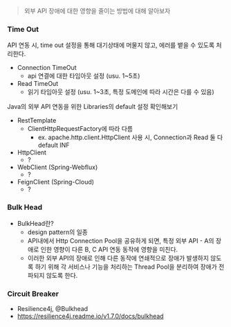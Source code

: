 > 외부 API 장애에 대한 영향을 줄이는 방법에 대해 알아보자

### Time Out
API 연동 시, time out 설정을 통해 대기상태에 머물지 않고, 에러를 뱉을 수 있도록 처리한다.

- Connection TimeOut
  - api 연결에 대한 타임아웃 설정 (usu. 1~5초)
- Read TimeOut
  - 읽기 타임아웃 설정 (usu. 1~3초, 특정 도메인에 따라 시간은 다를 수 있음)

Java의 외부 API 연동을 위한 Libraries의 default 설정 확인해보기
- RestTemplate
  - ClientHttpRequestFactory에 따라 다름
    - ex. apache.http.client.HttpClient 사용 시, Connection과 Read 둘 다 default INF
- HttpClient
  - ?
- WebClient (Spring-Webflux)
  - ?
- FeignClient (Spring-Cloud)
  - ?

### Bulk Head
- BulkHead란?
  - design pattern의 일종 
  - API내에서 Http Connection Pool을 공유하게 되면, 특정 외부 API - A의 장애로 인한 영향이 다른 B, C API 연동 동작에 영향을 미친다.
  - 이러한 외부 API의 장애로 인해 다른 동작에 연쇄적으로 장애가 발생하지 않도록 하기 위해 각 서비스나 기능을 처리하는 Thread Pool을 분리하여 장애가 전파되지 않도록 한다. 

### Circuit Breaker
  - Resilience4j, @Bulkhead
  - https://resilience4j.readme.io/v1.7.0/docs/bulkhead